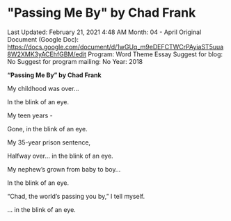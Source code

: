 # "Passing Me By" by Chad Frank

Last Updated: February 21, 2021 4:48 AM
Month: 04 - April
Original Document (Google Doc): https://docs.google.com/document/d/1wGUq_m9eDEFCTWCrPAyiaST5uua8W2XMK3yACEhfGBM/edit
Program: Word Theme Essay
Suggest for blog: No
Suggest for program mailing: No
Year: 2018

**“Passing Me By” by Chad Frank**

My childhood was over…

In the blink of an eye.

My teen years -

Gone, in the blink of an eye.

My 35-year prison sentence,

Halfway over… in the blink of an eye.

My nephew’s grown from baby to boy…

In the blink of an eye.

“Chad, the world’s passing you by,” I tell myself.

… in the blink of an eye.